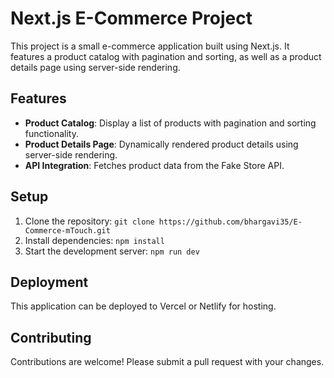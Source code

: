 # Next.js E-Commerce Project

This project is a small e-commerce application built using Next.js. It features a product catalog with pagination and sorting, as well as a product details page using server-side rendering.

## Features

- **Product Catalog**: Display a list of products with pagination and sorting functionality.
- **Product Details Page**: Dynamically rendered product details using server-side rendering.
- **API Integration**: Fetches product data from the Fake Store API.

## Setup

1. Clone the repository: `git clone https://github.com/bhargavi35/E-Commerce-mTouch.git`
2. Install dependencies: `npm install`
3. Start the development server: `npm run dev`

## Deployment

This application can be deployed to Vercel or Netlify for hosting.

## Contributing

Contributions are welcome! Please submit a pull request with your changes.
